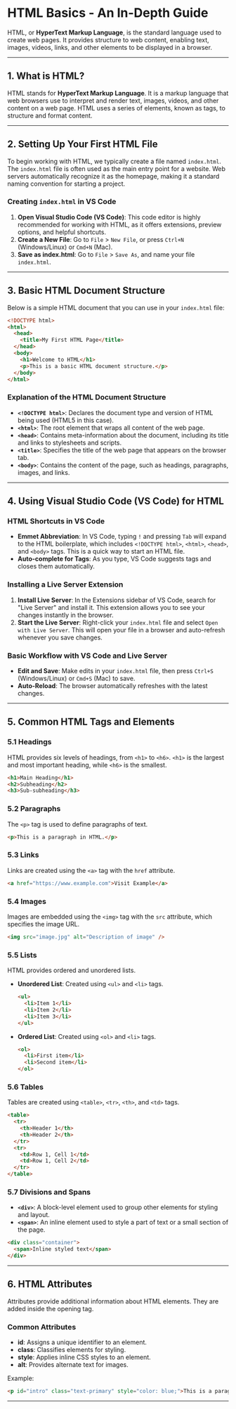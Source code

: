 
# HTML Basics - An In-Depth Guide

HTML, or **HyperText Markup Language**, is the standard language used to create web pages. It provides structure to web content, enabling text, images, videos, links, and other elements to be displayed in a browser.

---

## 1. What is HTML?

HTML stands for **HyperText Markup Language**. It is a markup language that web browsers use to interpret and render text, images, videos, and other content on a web page. HTML uses a series of elements, known as tags, to structure and format content.

---

## 2. Setting Up Your First HTML File

To begin working with HTML, we typically create a file named `index.html`. The `index.html` file is often used as the main entry point for a website. Web servers automatically recognize it as the homepage, making it a standard naming convention for starting a project.

### Creating `index.html` in VS Code

1. **Open Visual Studio Code (VS Code)**: This code editor is highly recommended for working with HTML, as it offers extensions, preview options, and helpful shortcuts.
2. **Create a New File**: Go to `File` > `New File`, or press `Ctrl+N` (Windows/Linux) or `Cmd+N` (Mac).
3. **Save as index.html**: Go to `File` > `Save As`, and name your file `index.html`.

---

## 3. Basic HTML Document Structure

Below is a simple HTML document that you can use in your `index.html` file:

```html
<!DOCTYPE html>
<html>
  <head>
    <title>My First HTML Page</title>
  </head>
  <body>
    <h1>Welcome to HTML</h1>
    <p>This is a basic HTML document structure.</p>
  </body>
</html>
```

### Explanation of the HTML Document Structure

- **`<!DOCTYPE html>`**: Declares the document type and version of HTML being used (HTML5 in this case).
- **`<html>`**: The root element that wraps all content of the web page.
- **`<head>`**: Contains meta-information about the document, including its title and links to stylesheets and scripts.
- **`<title>`**: Specifies the title of the web page that appears on the browser tab.
- **`<body>`**: Contains the content of the page, such as headings, paragraphs, images, and links.

---

## 4. Using Visual Studio Code (VS Code) for HTML

### HTML Shortcuts in VS Code

- **Emmet Abbreviation**: In VS Code, typing `!` and pressing `Tab` will expand to the HTML boilerplate, which includes `<!DOCTYPE html>`, `<html>`, `<head>`, and `<body>` tags. This is a quick way to start an HTML file.
- **Auto-complete for Tags**: As you type, VS Code suggests tags and closes them automatically.

### Installing a Live Server Extension

1. **Install Live Server**: In the Extensions sidebar of VS Code, search for "Live Server" and install it. This extension allows you to see your changes instantly in the browser.
2. **Start the Live Server**: Right-click your `index.html` file and select `Open with Live Server`. This will open your file in a browser and auto-refresh whenever you save changes.

### Basic Workflow with VS Code and Live Server

- **Edit and Save**: Make edits in your `index.html` file, then press `Ctrl+S` (Windows/Linux) or `Cmd+S` (Mac) to save.
- **Auto-Reload**: The browser automatically refreshes with the latest changes.

---

## 5. Common HTML Tags and Elements

### 5.1 Headings

HTML provides six levels of headings, from `<h1>` to `<h6>`. `<h1>` is the largest and most important heading, while `<h6>` is the smallest.

```html
<h1>Main Heading</h1>
<h2>Subheading</h2>
<h3>Sub-subheading</h3>
```

### 5.2 Paragraphs

The `<p>` tag is used to define paragraphs of text.

```html
<p>This is a paragraph in HTML.</p>
```

### 5.3 Links

Links are created using the `<a>` tag with the `href` attribute.

```html
<a href="https://www.example.com">Visit Example</a>
```

### 5.4 Images

Images are embedded using the `<img>` tag with the `src` attribute, which specifies the image URL.

```html
<img src="image.jpg" alt="Description of image" />
```

### 5.5 Lists

HTML provides ordered and unordered lists.

- **Unordered List**: Created using `<ul>` and `<li>` tags.

  ```html
  <ul>
    <li>Item 1</li>
    <li>Item 2</li>
    <li>Item 3</li>
  </ul>
  ```

- **Ordered List**: Created using `<ol>` and `<li>` tags.

  ```html
  <ol>
    <li>First item</li>
    <li>Second item</li>
  </ol>
  ```

### 5.6 Tables

Tables are created using `<table>`, `<tr>`, `<th>`, and `<td>` tags.

```html
<table>
  <tr>
    <th>Header 1</th>
    <th>Header 2</th>
  </tr>
  <tr>
    <td>Row 1, Cell 1</td>
    <td>Row 1, Cell 2</td>
  </tr>
</table>
```

### 5.7 Divisions and Spans

- **`<div>`**: A block-level element used to group other elements for styling and layout.
- **`<span>`**: An inline element used to style a part of text or a small section of the page.

```html
<div class="container">
  <span>Inline styled text</span>
</div>
```

---

## 6. HTML Attributes

Attributes provide additional information about HTML elements. They are added inside the opening tag.

### Common Attributes

- **id**: Assigns a unique identifier to an element.
- **class**: Classifies elements for styling.
- **style**: Applies inline CSS styles to an element.
- **alt**: Provides alternate text for images.

Example:

```html
<p id="intro" class="text-primary" style="color: blue;">This is a paragraph.</p>
```

---
